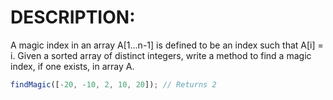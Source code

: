 # DESCRIPTION:

A magic index in an array A[1...n-1] is defined to be an index such that A[i] = i. Given a sorted array of distinct integers, write a method to find a magic index, if one exists, in array A.

```js
findMagic([-20, -10, 2, 10, 20]); // Returns 2
```
